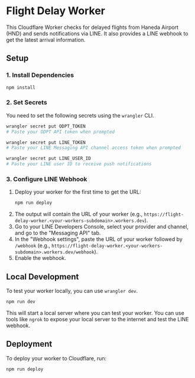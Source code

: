 # Flight Delay Worker

This Cloudflare Worker checks for delayed flights from Haneda Airport (HND) and sends notifications via LINE. It also provides a LINE webhook to get the latest arrival information.

## Setup

### 1. Install Dependencies

```bash
npm install
```

### 2. Set Secrets

You need to set the following secrets using the `wrangler` CLI.

```bash
wrangler secret put ODPT_TOKEN
# Paste your ODPT API token when prompted

wrangler secret put LINE_TOKEN
# Paste your LINE Messaging API channel access token when prompted

wrangler secret put LINE_USER_ID
# Paste your LINE user ID to receive push notifications
```

### 3. Configure LINE Webhook

1.  Deploy your worker for the first time to get the URL:
    ```bash
    npm run deploy
    ```
2.  The output will contain the URL of your worker (e.g., `https://flight-delay-worker.<your-workers-subdomain>.workers.dev`).
3.  Go to your LINE Developers Console, select your provider and channel, and go to the "Messaging API" tab.
4.  In the "Webhook settings", paste the URL of your worker followed by `/webhook` (e.g., `https://flight-delay-worker.<your-workers-subdomain>.workers.dev/webhook`).
5.  Enable the webhook.

## Local Development

To test your worker locally, you can use `wrangler dev`.

```bash
npm run dev
```

This will start a local server where you can test your worker. You can use tools like `ngrok` to expose your local server to the internet and test the LINE webhook.

## Deployment

To deploy your worker to Cloudflare, run:

```bash
npm run deploy
```
